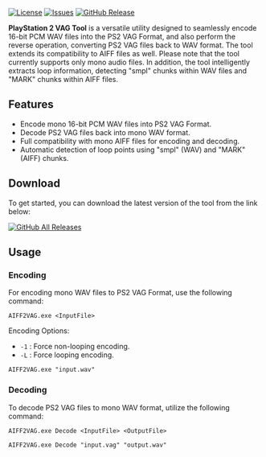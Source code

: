 [![License](https://img.shields.io/github/license/eurotools/PS2_Vag_Tool)](https://www.gnu.org/licenses/gpl-3.0.html)
[![Issues](https://img.shields.io/github/issues/eurotools/PS2_Vag_Tool)](https://github.com/eurotools/PS2_Vag_Tool/issues)
[![GitHub Release](https://img.shields.io/github/v/release/eurotools/PS2_Vag_Tool)](https://github.com/eurotools/PS2_Vag_Tool/releases/latest)

**PlayStation 2 VAG Tool** is a versatile utility designed to seamlessly encode 16-bit PCM WAV files into the PS2 VAG Format, and also perform the reverse operation, converting PS2 VAG files back to WAV format. The tool extends its compatibility to AIFF files as well. Please note that the tool currently supports only mono audio files. In addition, the tool intelligently extracts loop information, detecting "smpl" chunks within WAV files and "MARK" chunks within AIFF files.

## Features

- Encode mono 16-bit PCM WAV files into PS2 VAG Format.
- Decode PS2 VAG files back into mono WAV format.
- Full compatibility with mono AIFF files for encoding and decoding.
- Automatic detection of loop points using "smpl" (WAV) and "MARK" (AIFF) chunks.

## Download
To get started, you can download the latest version of the tool from the link below:

[![GitHub All Releases](https://img.shields.io/github/v/release/eurotools/PS2_Vag_Tool?style=for-the-badge)](https://github.com/eurotools/PS2_Vag_Tool/releases/latest)

## Usage

### Encoding
For encoding mono WAV files to PS2 VAG Format, use the following command:

```console
AIFF2VAG.exe <InputFile>
```

Encoding Options:
- `-1` : Force non-looping encoding.
- `-L` : Force looping encoding.

```console
AIFF2VAG.exe "input.wav"
```

### Decoding

To decode PS2 VAG files to mono WAV format, utilize the following command:

```console
AIFF2VAG.exe Decode <InputFile> <OutputFile>
```

```
AIFF2VAG.exe Decode "input.vag" "output.wav"
```